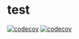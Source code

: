 # test

[![codecov](https://codecov.io/gh/XeryYue/Ci/branch/master/graph/badge.svg?token=4JEWZLH2GP)](https://codecov.io/gh/XeryYue/Ci)
[![codecov](https://codecov.io/gh/fay-org/fect/branch/master/graph/badge.svg?token=ZYSZDJXJ6C)](https://codecov.io/gh/fay-org/fect)
